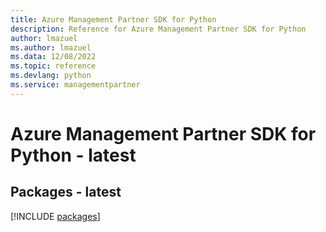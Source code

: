 ```yaml
---
title: Azure Management Partner SDK for Python
description: Reference for Azure Management Partner SDK for Python
author: lmazuel
ms.author: lmazuel
ms.data: 12/08/2022
ms.topic: reference
ms.devlang: python
ms.service: managementpartner
---
```

# Azure Management Partner SDK for Python - latest
## Packages - latest
[!INCLUDE [packages](management-partner-index.md)]